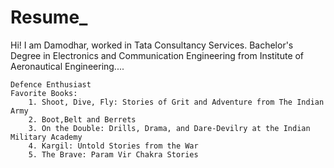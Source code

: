 # Resume_
 
 Hi! I am Damodhar, worked in Tata Consultancy Services. Bachelor's Degree in Electronics and Communication Engineering from Institute of Aeronautical Engineering.... 
 
    Defence Enthusiast
    Favorite Books: 
        1. Shoot, Dive, Fly: Stories of Grit and Adventure from The Indian Army 
        2. Boot,Belt and Berrets 
        3. On the Double: Drills, Drama, and Dare-Devilry at the Indian Military Academy 
        4. Kargil: Untold Stories from the War 
        5. The Brave: Param Vir Chakra Stories
